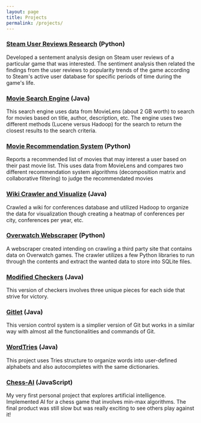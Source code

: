 ```yaml
---
layout: page
title: Projects
permalink: /projects/
---
```


### [Steam User Reviews Research](https://github.com/TanSatamalee/ENGR296_PROJECT_DESIGN) (Python)

Developed a sentement analysis design on Steam user reviews of a particular game that was interested. The sentiment analysis then related the findings from the user reviews to popularity trends of the game according to Steam's active user database for specific periods of time during the game's life.

### [Movie Search Engine](https://github.com/TanSatamalee/CS242_Info_Retrieval) (Java)

This search engine uses data from MovieLens (about 2 GB worth) to search for movies based on title, author, description, etc. The engine uses two different methods (Lucene versus Hadoop) for the search to return the closest results to the search criteria.

### [Movie Recommendation System](https://github.com/TanSatamalee/CS235_Data_Mining) (Python)

Reports a recommended list of movies that may interest a user based on their past movie list. This uses data from MovieLens and compares two different recommendation system algorithms (decomposition matrix and collaborative filtering) to judge the recommendated movies

### [Wiki Crawler and Visualize](https://github.com/TanSatamalee/CS235_Data_Mining) (Java)

Crawled a wiki for conferences database and utilized Hadoop to organize the data for visualization though creating a heatmap of conferences per city, conferences per year, etc.

### [Overwatch Webscraper](https://github.com/TanSatamalee/Overwatch) (Python)

A webscraper created intending on crawling a third party site that contains data on Overwatch games. The crawler utilizes a few Python libraries to run through the contents and extract the wanted data to store into SQLite files.

### [Modified Checkers](https://github.com/TanSatamalee/ModifiedCheckers) (Java)

This version of checkers involves three unique pieces for each side that strive for victory.

### [Gitlet](https://github.com/TanSatamalee/Gitlet) (Java)

This version control system is a simplier version of Git but works in a similar way with almost all the functionalities and commands of Git.

### [WordTries](https://github.com/TanSatamalee/WordTries) (Java)

This project uses Tries structure to organize words into user-defined alphabets and also autocompletes with the same dictionaries.

### [Chess-AI](https://github.com/TanSatamalee/Chess-AI) (JavaScript)

My very first personal project that explores artificial intelligence. Implemented AI for a chess game that involves min-max algorithms. The final product was still slow but was really exciting to see others play against it!
